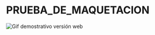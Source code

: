 # PRUEBA_DE_MAQUETACION

<img src="/PAGINA_TENNIS/img/gif2.gif" alt="Gif demostrativo versión web" title="Optional title">
